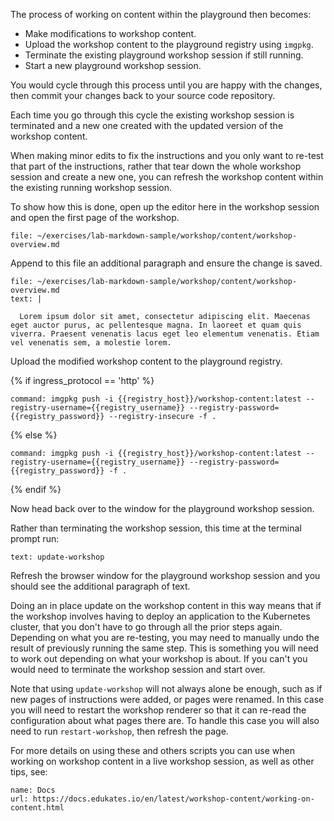The process of working on content within the playground then becomes:

* Make modifications to workshop content.
* Upload the workshop content to the playground registry using ``imgpkg``.
* Terminate the existing playground workshop session if still running.
* Start a new playground workshop session.

You would cycle through this process until you are happy with the changes, then commit your changes back to your source code repository.

Each time you go through this cycle the existing workshop session is terminated and a new one created with the updated version of the workshop content.

When making minor edits to fix the instructions and you only want to re-test that part of the instructions, rather that tear down the whole workshop session and create a new one, you can refresh the workshop content within the existing running workshop session.

To show how this is done, open up the editor here in the workshop session and open the first page of the workshop.

```editor:open-file
file: ~/exercises/lab-markdown-sample/workshop/content/workshop-overview.md
```

Append to this file an additional paragraph and ensure the change is saved.

```editor:append-lines-to-file
file: ~/exercises/lab-markdown-sample/workshop/content/workshop-overview.md
text: |

  Lorem ipsum dolor sit amet, consectetur adipiscing elit. Maecenas eget auctor purus, ac pellentesque magna. In laoreet et quam quis viverra. Praesent venenatis lacus eget leo elementum venenatis. Etiam vel venenatis sem, a molestie lorem.
```

Upload the modified workshop content to the playground registry.

{% if ingress_protocol == 'http' %}

```terminal:execute
command: imgpkg push -i {{registry_host}}/workshop-content:latest --registry-username={{registry_username}} --registry-password={{registry_password}} --registry-insecure -f .
```

{% else %}

```terminal:execute
command: imgpkg push -i {{registry_host}}/workshop-content:latest --registry-username={{registry_username}} --registry-password={{registry_password}} -f .
```

{% endif %}

Now head back over to the window for the playground workshop session.

Rather than terminating the workshop session, this time at the terminal prompt run:

```workshop:copy
text: update-workshop
```

Refresh the browser window for the playground workshop session and you should see the additional paragraph of text.

Doing an in place update on the workshop content in this way means that if the workshop involves having to deploy an application to the Kubernetes cluster, that you don't have to go through all the prior steps again. Depending on what you are re-testing, you may need to manually undo the result of previously running the same step. This is something you will need to work out depending on what your workshop is about. If you can't you would need to terminate the workshop session and start over.

Note that using ``update-workshop`` will not always alone be enough, such as if new pages of instructions were added, or pages were renamed. In this case you will need to restart the workshop renderer so that it can re-read the configuration about what pages there are. To handle this case you will also need to run ``restart-workshop``, then refresh the page.

For more details on using these and others scripts you can use when working on workshop content in a live workshop session, as well as other tips, see:

```dashboard:reload-dashboard
name: Docs
url: https://docs.edukates.io/en/latest/workshop-content/working-on-content.html
```

